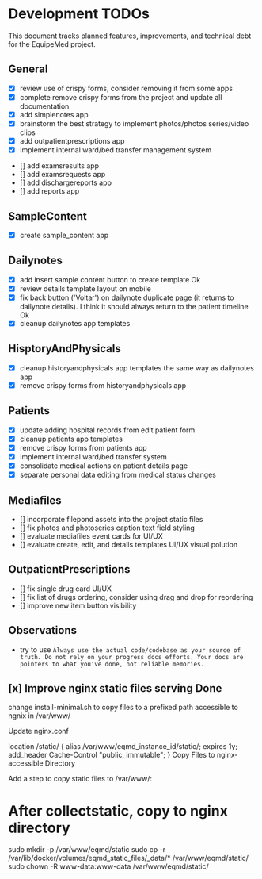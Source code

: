 # Development TODOs

This document tracks planned features, improvements, and technical debt for the EquipeMed project.

## General

- [x] review use of crispy forms, consider removing it from some apps
- [x] complete remove crispy forms from the project and update all documentation
- [x] add simplenotes app
- [x] brainstorm the best strategy to implement photos/photos series/video clips
- [x] add outpatientprescriptions app
- [x] implement internal ward/bed transfer management system
- [] add examsresults app
- [] add examsrequests app
- [] add dischargereports app
- [] add reports app

## SampleContent

- [x] create sample_content app

## Dailynotes

- [x] add insert sample content button to create template Ok
- [x] review details template layout on mobile
- [x] fix back button ('Voltar') on dailynote duplicate page (it returns to dailynote details). I think it should always return to the patient timeline Ok
- [x] cleanup dailynotes app templates

## HisptoryAndPhysicals

- [x] cleanup historyandphysicals app templates the same way as dailynotes app
- [x] remove crispy forms from historyandphysicals app

## Patients

- [x] update adding hospital records from edit patient form
- [x] cleanup patients app templates
- [x] remove crispy forms from patients app
- [x] implement internal ward/bed transfer system
- [x] consolidate medical actions on patient details page
- [x] separate personal data editing from medical status changes

## Mediafiles

- [] incorporate filepond assets into the project static files
- [] fix photos and photoseries caption text field styling
- [] evaluate mediafiles event cards for UI/UX
- [] evaluate create, edit, and details templates UI/UX visual polution

## OutpatientPrescriptions

- [] fix single drug card UI/UX
- [] fix list of drugs ordering, consider using drag and drop for reordering
- [] improve new item button visibility

## Observations

- try to use
  `Always use the actual code/codebase as your source of truth. Do not rely on your progress docs efforts. Your docs are pointers to what you've done, not reliable memories.`

## [x] Improve nginx static files serving Done

change install-minimal.sh to copy files to a prefixed path accessible to ngnix in /var/www/

Update nginx.conf

location /static/ {
alias /var/www/eqmd_instance_id/static/;
expires 1y;
add_header Cache-Control "public, immutable";
}
Copy Files to nginx-accessible Directory

Add a step to copy static files to /var/www/:

# After collectstatic, copy to nginx directory

sudo mkdir -p /var/www/eqmd/static
sudo cp -r /var/lib/docker/volumes/eqmd_static_files/\_data/\* /var/www/eqmd/static/
sudo chown -R www-data:www-data /var/www/eqmd/static/
